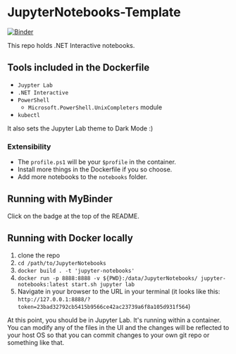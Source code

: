 # JupyterNotebooks-Template

[![Binder](https://mybinder.org/badge_logo.svg)](https://mybinder.org/v2/gh/TylerLeonhardt/Manning-Kubernetes-Notebooks-Talk/master?urlpath=lab)

This repo holds .NET Interactive notebooks.

## Tools included in the Dockerfile

* `Juypter Lab`
* `.NET Interactive`
* `PowerShell`
  * `Microsoft.PowerShell.UnixCompleters` module
* `kubectl`

It also sets the Jupyter Lab theme to Dark Mode :)

### Extensibility

* The `profile.ps1` will be your `$profile` in the container.
* Install more things in the Dockerfile if you so choose.
* Add more notebooks to the `notebooks` folder.

## Running with MyBinder

Click on the badge at the top of the README.

## Running with Docker locally

1. clone the repo
2. `cd /path/to/JupyterNotebooks`
3. `docker build . -t 'jupyter-notebooks'`
4. `docker run -p 8888:8888 -v ${PWD}:/data/JupyterNotebooks/ jupyter-notebooks:latest start.sh jupyter lab`
5. Navigate in your browser to the URL in your terminal (it looks like this: `http://127.0.0.1:8888/?token=23bad32792cb5415b9566ce42ac23739a6f8a105d931f564`)

At this point, you should be in Jupyter Lab. It's running within a container. You can modify any of the files in the UI and the changes will be reflected to your host OS so that you can commit changes to your own git repo or something like that.
